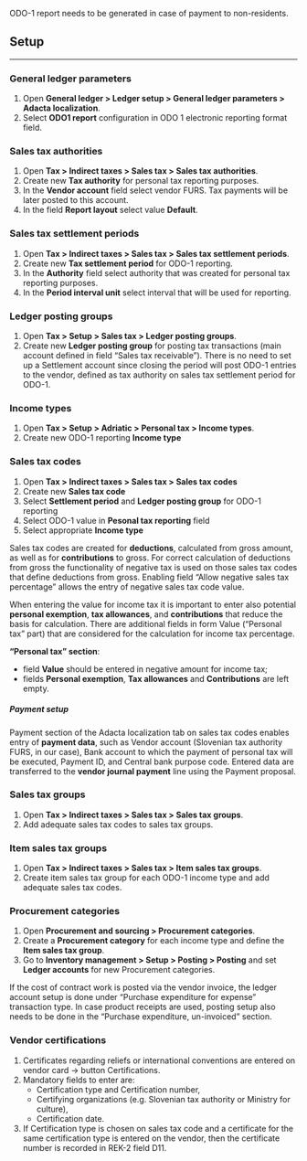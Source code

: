 ODO-1 report needs to be generated in case of payment to non-residents. 



## **Setup**
---

### General ledger parameters

1. Open **General ledger > Ledger setup > General ledger parameters > Adacta localization**.
2. Select **ODO1 report** configuration in ODO 1 electronic reporting format field. 
 
 
### Sales tax authorities

1. Open **Tax > Indirect taxes > Sales tax > Sales tax authorities**.
2. Create new **Tax authority** for personal tax reporting purposes.
3. In the **Vendor account** field select vendor FURS. Tax payments will be later posted to this account.
4. In the field **Report layout** select value **Default**.

### Sales tax settlement periods

1. Open **Tax > Indirect taxes > Sales tax > Sales tax settlement periods**.
2. Create new **Tax settlement period** for ODO-1 reporting. 
3. In the **Authority** field select authority that was created for personal tax reporting purposes. 
4. In the **Period interval unit** select interval that will be used for reporting.  

### Ledger posting groups

1. Open **Tax > Setup > Sales tax > Ledger posting groups**.
2. Create new **Ledger posting group** for posting tax transactions (main account defined in field “Sales tax receivable”). There is no need to set up a Settlement account since closing the period will post ODO-1 entries to the vendor, defined as tax authority on sales tax settlement period for ODO-1. 


### Income types 

1. Open **Tax > Setup > Adriatic > Personal tax > Income types**.
2. Create new ODO-1 reporting **Income type** 

### Sales tax codes

1. Open **Tax > Indirect taxes > Sales tax > Sales tax codes**
2. Create new **Sales tax code**
2. Select **Settlement period** and **Ledger posting group** for ODO-1 reporting
3. Select ODO-1 value in **Pesonal tax reporting** field
4. Select appropriate **Income type**

Sales tax codes are created for **deductions**, calculated from gross amount, as well as for **contributions** to gross. For correct calculation of deductions from gross the functionality of negative tax is used on those sales tax codes that define deductions from gross. Enabling field “Allow negative sales tax percentage” allows the entry of negative sales tax code value.  


When entering the value for income tax it is important to enter also potential **personal exemption**, **tax allowances**, and **contributions** that reduce the basis for calculation.  There are additional fields in form Value (“Personal tax” part) that are considered for the calculation for income tax percentage.  
 
**“Personal tax” section**: 
- field **Value** should be entered in negative amount for income tax; 
- fields **Personal exemption**, **Tax allowances** and **Contributions**  are left empty. 

  

#####	Payment setup

Payment section of the Adacta localization tab on sales tax codes enables entry of **payment data**, such as Vendor account (Slovenian tax authority FURS, in our case), Bank account to which the payment of personal tax will be executed, Payment ID, and Central bank purpose code. Entered data are transferred to the **vendor journal payment** line using the Payment proposal.
 
### Sales tax groups

1. Open **Tax > Indirect taxes > Sales tax > Sales tax groups**.
2. Add adequate sales tax codes to sales tax groups.
 
### Item sales tax groups

1. Open **Tax > Indirect taxes > Sales tax > Item sales tax groups**.
2. Create item sales tax group for each ODO-1 income type and add adequate sales tax codes. 
 
### Procurement categories

1. Open **Procurement and sourcing > Procurement categories**.
2. Create a **Procurement category** for each income type and define the **Item sales tax group**. 
3. Go to **Inventory management > Setup > Posting > Posting** and set **Ledger accounts** for new Procurement categories.   
 
If the cost of contract work is posted via the vendor invoice, the ledger account setup is done under “Purchase expenditure for expense” transaction type. In case product receipts are used, posting setup also needs to be done in the “Purchase expenditure, un-invoiced” section.

### Vendor certifications

1. Certificates regarding reliefs or international conventions are entered on vendor card -> button Certifications. 
2. Mandatory fields to enter are: 
   - Certification type and Certification number,
   - Certifying organizations (e.g. Slovenian tax authority or Ministry for culture),
   - Certification date. 
3. If Certification type is chosen on sales tax code and a certificate for the same certification type is entered on the vendor, then the certificate number is recorded in REK-2 field D11. 